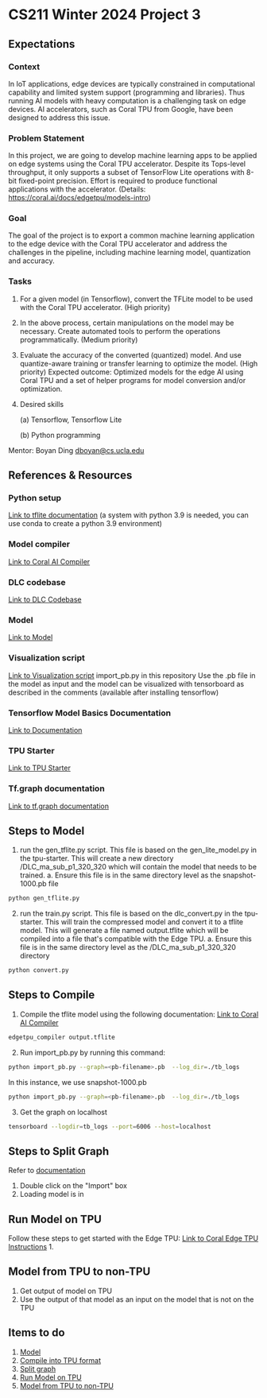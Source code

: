 # CS211 Winter 2024 Project 3
## Expectations 
### Context
In IoT applications, edge devices are typically constrained in computational capability and limited system support (programming and libraries). Thus running AI models with heavy computation is a challenging task on edge devices. AI accelerators, such as Coral TPU from Google, have been designed to address this issue.
### Problem Statement
In this project, we are going to develop machine learning apps to be applied on edge systems using the Coral TPU accelerator. Despite its Tops-level throughput, it only supports a subset of TensorFlow Lite operations with 8-bit fixed-point precision. Effort is required to produce functional applications with the accelerator. (Details: https://coral.ai/docs/edgetpu/models-intro)
### Goal
The goal of the project is to export a common machine learning application to the edge device with the Coral TPU accelerator and address the challenges in the pipeline, including machine learning model, quantization and accuracy.
### Tasks
1. For a given model (in Tensorflow), convert the TFLite model to be used with the Coral TPU accelerator. (High priority)
2. In the above process, certain manipulations on the model may be necessary. Create automated tools to perform the operations programmatically. (Medium priority)
3. Evaluate the accuracy of the converted (quantized) model. And use quantize-aware training or transfer learning to optimize the model. (High priority) Expected outcome: Optimized models for the edge AI using Coral TPU and a set of helper programs for model conversion and/or optimization.
4. Desired skills

   (a) Tensorflow, Tensorflow Lite
   
   (b) Python programming

Mentor: Boyan Ding <dboyan@cs.ucla.edu>

## References & Resources
### Python setup
[Link to tflite documentation](https://coral.ai/docs/edgetpu/tflite-python/) (a system with python 3.9 is needed, you can use conda to create a python 3.9 environment)

### Model compiler
[Link to Coral AI Compiler](https://coral.ai/docs/edgetpu/compiler/)

### DLC codebase
[Link to DLC Codebase](DLC)

### Model 
[Link to Model](https://huggingface.co/spaces/DeepLabCut/MegaDetector_DeepLabCut/blob/fcceb7af93d1271633a7d0025a21498cf19863d0/DLC_ma_superquadruped_resnet_50_iteration-0_shuffle-1.tar.gz)

### Visualization script
[Link to Visualization script](import_pb.py)
import_pb.py in this repository 
Use the .pb file in the model as input and the model can be visualized with tensorboard as described in the comments (available after installing tensorflow)

### Tensorflow Model Basics Documentation
[Link to Documentation](<Tensorflow Model Basics.pdf>)

### TPU Starter
[Link to TPU Starter](tpu-starter.tar.gz) 

### Tf.graph documentation 
[Link to tf.graph documentation](https://www.tensorflow.org/api_docs/python/tf/Graph#get_operations)

## Steps to Model 
1. run the gen_tflite.py script. This file is based on the gen_lite_model.py in the tpu-starter. This will create a new directory /DLC_ma_sub_p1_320_320 which will contain the model that needs to be trained.
   a. Ensure this file is in the same directory level as the snapshot-1000.pb file
```bash
python gen_tflite.py
```
2. run the train.py script. This file is based on the dlc_convert.py in the tpu-starter. This will train the compressed model and convert it to a tflite model. This will generate a file named output.tflite which will be compiled into a file that's compatible with the Edge TPU.
   a. Ensure this file is in the same directory level as the /DLC_ma_sub_p1_320_320 directory
```bash
python convert.py
```
## Steps to Compile 
1. Compile the tflite model using the following documentation: [Link to Coral AI Compiler](https://coral.ai/docs/edgetpu/compiler/)
```bash
edgetpu_compiler output.tflite
```
2. Run import_pb.py by running this command: 
```bash
python import_pb.py --graph=<pb-filename>.pb  --log_dir=./tb_logs
```
In this instance, we use snapshot-1000.pb
```bash
python import_pb.py --graph=<pb-filename>.pb  --log_dir=./tb_logs
```
3. Get the graph on localhost 
```bash
tensorboard --logdir=tb_logs --port=6006 --host=localhost
```
## Steps to Split Graph
Refer to [documentation](#tensorflow-model-basics-documentation)
1. Double click on the "Import" box 
2. Loading model is in 

## Run Model on TPU
Follow these steps to get started with the Edge TPU: [Link to Coral Edge TPU Instructions](https://coral.ai/docs/accelerator/get-started/#requirements)
1. 

## Model from TPU to non-TPU 
1. Get output of model on TPU 
2. Use the output of that model as an input on the model that is not on the TPU 

## Items to do 
1. [Model](#steps-to-model) 
2. [Compile into TPU format](#steps-to-compile) 
3. [Split graph](#steps-to-split-graph)
4. [Run Model on TPU](#run-model-on-tpu)
5. [Model from TPU to non-TPU](#model-from-tpu-to-non-tpu)
